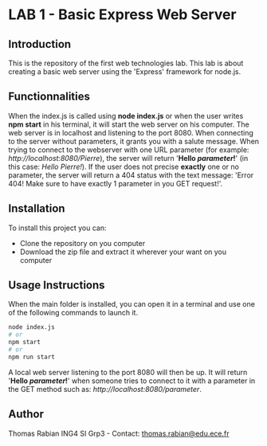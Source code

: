 # LAB 1 - Basic Express Web Server

## Introduction

This is the repository of the first web technologies lab. This lab is about creating a basic web server using the 'Express' framework for node.js.  

## Functionnalities

When the index.js is called using **node index.js** or when the user writes **npm start** in his terminal, it will start the web server on his computer. The web server is in localhost and listening to the port 8080. When connecting to the server without parameters, it grants you with a salute message. When trying to connect to the webserver with one URL parameter (for example: *http://localhost:8080/Pierre*), the server will return '**Hello *parameter*!**' (in this case: *Hello Pierre!*). If the user does not precise **exactly** one or no parameter, the server will return a 404 status with the text message: 'Error 404! Make sure to have exactly 1 parameter in you GET request!'. 

## Installation

To install this project you can:
- Clone the repository on you computer
- Download the zip file and extract it wherever your want on you computer

## Usage Instructions

When the main folder is installed, you can open it in a terminal and use one of the following commands to launch it.
```bash
node index.js
# or
npm start
# or
npm run start
```
A local web server listening to the port 8080 will then be up. It will return '**Hello *parameter*!**' when someone tries to connect to it with a parameter in the GET method such as: *http://localhost:8080/parameter*.

## Author

Thomas Rabian ING4 SI Grp3 - Contact: thomas.rabian@edu.ece.fr